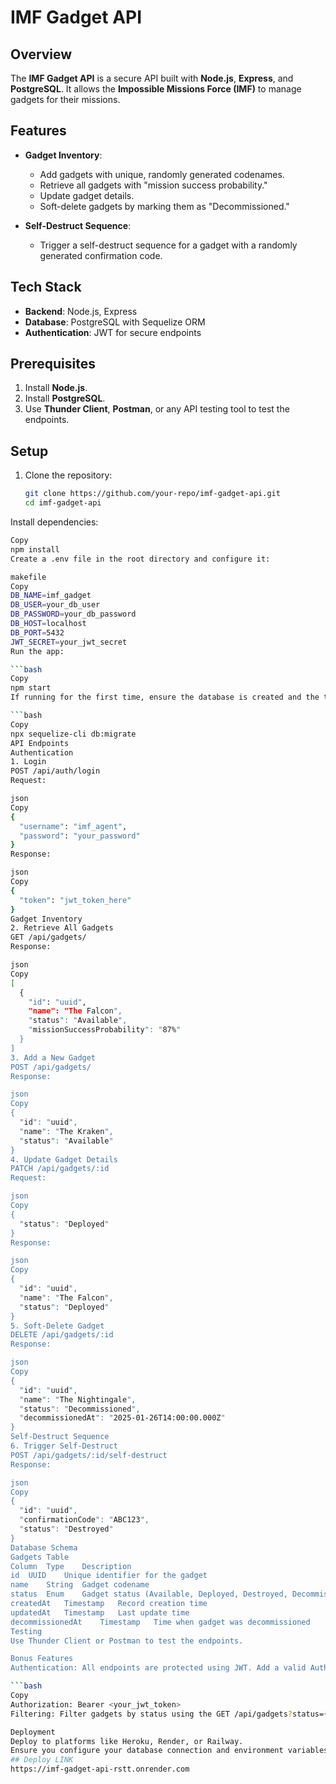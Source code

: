 # IMF Gadget API

## Overview
The **IMF Gadget API** is a secure API built with **Node.js**, **Express**, and **PostgreSQL**. It allows the **Impossible Missions Force (IMF)** to manage gadgets for their missions.

## Features
- **Gadget Inventory**:
  - Add gadgets with unique, randomly generated codenames.
  - Retrieve all gadgets with "mission success probability."
  - Update gadget details.
  - Soft-delete gadgets by marking them as "Decommissioned."
  
- **Self-Destruct Sequence**:
  - Trigger a self-destruct sequence for a gadget with a randomly generated confirmation code.

## Tech Stack

- **Backend**: Node.js, Express
- **Database**: PostgreSQL with Sequelize ORM
- **Authentication**: JWT for secure endpoints

## Prerequisites
1. Install **Node.js**.
2. Install **PostgreSQL**.
3. Use **Thunder Client**, **Postman**, or any API testing tool to test the endpoints.

## Setup
1. Clone the repository:

   ```bash
   git clone https://github.com/your-repo/imf-gadget-api.git
   cd imf-gadget-api
Install dependencies:

```bash
Copy
npm install
Create a .env file in the root directory and configure it:

makefile
Copy
DB_NAME=imf_gadget
DB_USER=your_db_user
DB_PASSWORD=your_db_password
DB_HOST=localhost
DB_PORT=5432
JWT_SECRET=your_jwt_secret
Run the app:

```bash
Copy
npm start
If running for the first time, ensure the database is created and the table structure is updated:

```bash
Copy
npx sequelize-cli db:migrate
API Endpoints
Authentication
1. Login
POST /api/auth/login
Request:

json
Copy
{
  "username": "imf_agent",
  "password": "your_password"
}
Response:

json
Copy
{
  "token": "jwt_token_here"
}
Gadget Inventory
2. Retrieve All Gadgets
GET /api/gadgets/
Response:

json
Copy
[
  {
    "id": "uuid",
    "name": "The Falcon",
    "status": "Available",
    "missionSuccessProbability": "87%"
  }
]
3. Add a New Gadget
POST /api/gadgets/
Response:

json
Copy
{
  "id": "uuid",
  "name": "The Kraken",
  "status": "Available"
}
4. Update Gadget Details
PATCH /api/gadgets/:id
Request:

json
Copy
{
  "status": "Deployed"
}
Response:

json
Copy
{
  "id": "uuid",
  "name": "The Falcon",
  "status": "Deployed"
}
5. Soft-Delete Gadget
DELETE /api/gadgets/:id
Response:

json
Copy
{
  "id": "uuid",
  "name": "The Nightingale",
  "status": "Decommissioned",
  "decommissionedAt": "2025-01-26T14:00:00.000Z"
}
Self-Destruct Sequence
6. Trigger Self-Destruct
POST /api/gadgets/:id/self-destruct
Response:

json
Copy
{
  "id": "uuid",
  "confirmationCode": "ABC123",
  "status": "Destroyed"
}
Database Schema
Gadgets Table
Column	Type	Description
id	UUID	Unique identifier for the gadget
name	String	Gadget codename
status	Enum	Gadget status (Available, Deployed, Destroyed, Decommissioned)
createdAt	Timestamp	Record creation time
updatedAt	Timestamp	Last update time
decommissionedAt	Timestamp	Time when gadget was decommissioned
Testing
Use Thunder Client or Postman to test the endpoints.

Bonus Features
Authentication: All endpoints are protected using JWT. Add a valid Authorization header:

```bash
Copy
Authorization: Bearer <your_jwt_token>
Filtering: Filter gadgets by status using the GET /api/gadgets?status={status} endpoint.

Deployment
Deploy to platforms like Heroku, Render, or Railway.
Ensure you configure your database connection and environment variables in the platform settings.
## Deploy LINK 
https://imf-gadget-api-rstt.onrender.com

